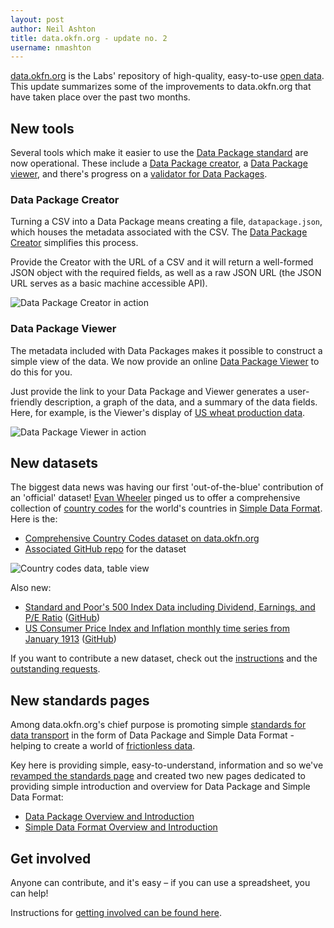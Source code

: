 ```yaml
---
layout: post
author: Neil Ashton
title: data.okfn.org - update no. 2
username: nmashton
---
```


[data.okfn.org][1] is the Labs' repository of high-quality, easy-to-use [open data][]. This update summarizes some of the improvements to data.okfn.org that have taken place over the past two months.

[open data]: http://opendefinition.org/

## New tools

Several tools which make it easier to use the [Data Package standard][2] are now operational. These include a [Data Package creator][3], a [Data Package viewer][4], and there's progress on a [validator for Data Packages][validator].

[validator]: https://github.com/okfn/data.okfn.org/issues/27

### Data Package Creator

Turning a CSV into a Data Package means creating a file, `datapackage.json`, which houses the metadata associated with the CSV. The [Data Package Creator][3] simplifies this process.

Provide the Creator with the URL of a CSV and it will return a well-formed JSON object with the required fields, as well as a raw JSON URL (the JSON URL serves as a basic machine accessible API).

![Data Package Creator in action][image-1]

### Data Package Viewer

The metadata included with Data Packages makes it possible to construct a simple view of the data. We now provide an online [Data Package Viewer][4] to do this for you.

Just provide the link to your Data Package and Viewer generates a user-friendly description, a graph of the data, and a summary of the data fields. Here, for example, is the Viewer's display of [US wheat production data][5].

![Data Package Viewer in action][image-2]

## New datasets

The biggest data news was having our first 'out-of-the-blue' contribution of an 'official' dataset! [Evan Wheeler][6] pinged us to offer a comprehensive collection of [country codes][7] for the world's countries in [Simple Data Format][18]. Here is the:

* [Comprehensive Country Codes dataset on data.okfn.org][7] 
* [Associated GitHub repo][8] for the dataset

![Country codes data, table view][image-3]

Also new: 

- [Standard and Poor's 500 Index Data including Dividend, Earnings, and P/E Ratio][9]  ([GitHub][10])
- [US Consumer Price Index and Inflation monthly time series from January 1913][11] ([GitHub][12]) 

If you want to contribute a new dataset, check out the [instructions][13] and the [outstanding requests][14].

## New standards pages

Among data.okfn.org's chief purpose is promoting simple [standards for data transport][15] in the form of Data Package and Simple Data Format - helping to create a world of [frictionless data][16].

Key here is providing simple, easy-to-understand, information and so we've [revamped the standards page][15] and created two new pages dedicated to providing simple introduction and overview for Data Package and Simple Data Format:

* [Data Package Overview and Introduction][17]
* [Simple Data Format Overview and Introduction][18]

## Get involved

Anyone can contribute, and it's easy – if you can use a spreadsheet, you can help!

Instructions for [getting involved can be found here][19].

[1]:	http://data.okfn.org
[2]:	http://data.okfn.org/standards/data-package
[3]:	http://data.okfn.org/tools/create
[4]:	http://data.okfn.org/tools/view
[5]:	http://data.okfn.org/tools/view?url=https://raw.github.com/rgrp/wheat-us/master/datapackage.json
[6]:	https://github.com/ewheeler
[7]:	http://data.okfn.org/data/country-codes-comprehensive
[8]:	https://github.com/datasets/country-codes-comprehensive
[9]:	http://data.okfn.org/data/s-and-p-500
[10]:	https://github.com/datasets/s-and-p-500
[11]:	http://data.okfn.org/data/cpi-us
[12]:	https://github.com/datasets/cpi-us
[13]:	http://data.okfn.org/about/contribute#data
[14]:	https://github.com/datasets/registry/issues
[15]:	http://data.okfn.org/standards
[16]:	http://blog.okfn.org/2013/04/24/frictionless-data-making-it-radically-easier-to-get-stuff-done-with-data/
[17]:	http://data.okfn.org/standards/data-package
[18]:	http://data.okfn.org/standards/simple-data-format
[19]:	http://data.okfn.org/about/contribute

[image-1]:	http://farm8.staticflickr.com/7362/9449152387_962624e792.jpg
[image-2]:	http://farm6.staticflickr.com/5340/9449152367_13b33222df.jpg
[image-3]:	http://farm8.staticflickr.com/7324/9451935968_32719167a7.jpg
